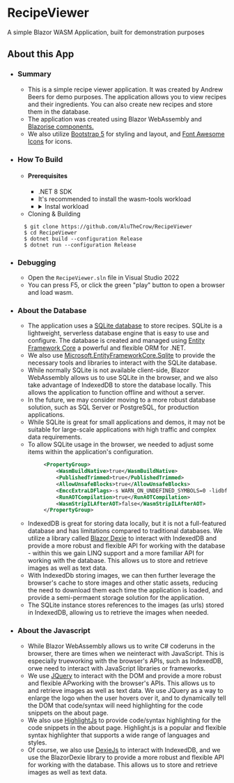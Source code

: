# RecipeViewer
A simple Blazor WASM Application, built for demonstration purposes
## About this App

- ### Summary
    - This is a simple recipe viewer application. It was created by Andrew Beers for demo purposes. The application allows you to view recipes and their ingredients. You can also create new recipes and store them in the database.
    - The application was created using Blazor WebAssembly and [Blazorise components.](https://blazorise.com) 
    - We also utilize [Bootstrap 5](https://getbootstrap.com) for styling and layout, and [Font Awesome Icons](https://fontawesome.com/) for icons.
- ### How To Build
  - #### Prerequisites
    - .NET 8 SDK
    - It's recommended to install the wasm-tools workload
    - <details>
      <summary>Instal workload</summary>
      <code>dotnet workload install wasm-tools</code>
      </details>
  - Cloning & Building 
  ```git
    $ git clone https://github.com/AluTheCrow/RecipeViewer
    $ cd RecipeViewer
    $ dotnet build --configuration Release
    $ dotnet run --configuration Release
    ```

- ### Debugging
    - Open the ```RecipeViewer.sln``` file in Visual Studio 2022
    - You can press F5, or click the green "play" button to open a browser and load wasm.
  
- ### About the Database             
    - The application uses a [SQLite database](https://www.sqlite.org/index.html) to store recipes. SQLite is a lightweight, serverless database engine that is easy to use and configure. The database is created and managed using [Entity Framework Core](https://learn.microsoft.com/en-us/ef/core/) a powerful and flexible ORM for .NET.
    - We also use [Microsoft.EntityFrameworkCore.Sqlite](https://www.nuget.org/packages/Microsoft.EntityFrameworkCore.Sqlite/) to provide the necessary tools and libraries to interact with the SQLite database.
    - While normally SQLite is not available client-side, Blazor WebAssembly allows us to use SQLite in the browser, and we also take advantage of IndexedDB to store the database locally. This allows the application to function offline and without a server.
    - In the future, we may consider moving to a more robust database solution, such as SQL Server or PostgreSQL, for production applications.
    - While SQLite is great for small applications and demos, it may not be suitable for large-scale applications with high traffic and complex data requirements.
    - To allow SQLite usage in the browser, we needed to adjust some items within the application's configuration.
       ```xml
            <PropertyGroup>
                <WasmBuildNative>true</WasmBuildNative>
		        <PublishedTrimmed>true</PublishedTrimmed>
		        <AllowUnsafeBlocks>true</AllowUnsafeBlocks>
		        <EmccExtraLDFlags>-s WARN_ON_UNDEFINED_SYMBOLS=0 -lidbfs.js</EmccExtraLDFlags>
		        <RunAOTCompilation>true</RunAOTCompilation>
		        <WasmStripILAfterAOT>false</WasmStripILAfterAOT>
            </PropertyGroup> 
      ```
    - IndexedDB is great for storing data locally, but it is not a full-featured database and has limitations compared to traditional databases. We utilize a library called [Blazor Dexie](https://github.com/simon-kuster/BlazorDexie) to interact with IndexedDB and provide a more robust and flexible API for working with the database - within this we gain LINQ support and a more familiar API for working with the database. This allows us to store and retrieve images as well as text data.
    - With IndexedDb storing images, we can then further leverage the browser's cache to store images and other static assets, reducing the need to download them each time the application is loaded, and provide a semi-permaent storage solution for the application.
    - The SQLite instance stores references to the images (as urls) stored in IndexedDB, allowing us to retrieve the images when needed.
- ### About the Javascript
    - While Blazor WebAssembly allows us to write C# coderuns in the browser, there are times when we neinteract with JavaScript. This is especially trueworking with the browser's APIs, such as IndexedDB, orwe need to interact with JavaScript libraries or frameworks.
    - We use [JQuery](https://jquery.com) to interact with the DOM and provide a more robust and flexible APworking with the browser's APIs. This allows us to and retrieve images as well as text data. We use JQuery as a way to enlarge the logo when the user hovers over it, and to dynamically tell the DOM that code/syntax will need highlighting for the code snippets on the about page.
    - We also use [HighlightJs](https://highlightjs.org) to provide code/syntax highlighting for the code snippets in the about page. Highlight.js is a popular and flexible syntax highlighter that supports a wide range of languages and styles.
    - Of course, we also use [DexieJs](https://dexie.org/) to interact with IndexedDB, and we use the BlazorDexie library to provide a more robust and flexible API for working with the database. This allows us to store and retrieve images as well as text data.
